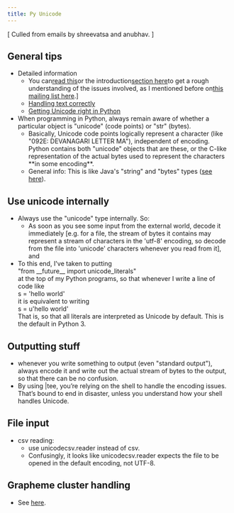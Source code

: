 ```yaml
---
title: Py Unicode
---
```

  

  

\[ Culled from emails by shreevatsa and anubhav. \]  

## General tips

- Detailed information
    - You can[read this](http://www.joelonsoftware.com/articles/Unicode.html)or the introduction[section here](http://docs.python.org/2/howto/unicode.html)to get a rough understanding of the issues involved, as I mentioned before on[this mailing list here](https://groups.google.com/d/msg/sanskrit-programmers/ggIxk_R88Es/E0S6NklVZtYJ).\]
    - [Handling text correctly](http://dafoster.net/articles/2013/06/01/handling-text-correctly/)
    - [Getting Unicode right in Python](http://blog.notdot.net/2010/07/Getting-unicode-right-in-Python)
- When programming in Python, always remain aware of whether a particular object is "unicode" (code points) or "str" (bytes).
    - Basically, Unicode code points logically represent a character (like "092E: DEVANAGARI LETTER MA"), independent of encoding. Python contains both "unicode" objects that are these, or the C-like representation of the actual bytes used to represent the characters \*\*in some encoding\*\*.
    - General info: This is like Java's "string" and "bytes" types ([see here](http://stackoverflow.com/a/4385653/4958)).

## Use unicode internally

- Always use the "unicode" type internally. So:
    - As soon as you see some input from the external world, decode it immediately \[e.g. for a file, the stream of bytes it contains may represent a stream of characters in the 'utf-8' encoding, so decode from the file into 'unicode' characters whenever you read from it\], and 
- To this end, I've taken to putting   
    "from \_\_future\_\_ import unicode_literals"  
    at the top of my Python programs, so that whenever I write a line of code like   
    s = 'hello world'  
    it is equivalent to writing   
    s = u'hello world'  
    That is, so that all literals are interpreted as Unicode by default. This is the default in Python 3.  
    

## Outputting stuff

- whenever you write something to output (even "standard output"), always encode it and write out the actual stream of bytes to the output, so that there can be no confusion.
- By using |tee, you’re relying on the shell to handle the encoding issues. That’s bound to end in disaster, unless you understand how your shell handles Unicode.

## File input

-  csv reading:
    - use unicodecsv.reader instead of csv. 
    - Confusingly, it looks like unicodecsv.reader expects the file to be opened in the default encoding, not UTF-8.

## Grapheme cluster handling

- See [here](http://stackoverflow.com/questions/6805311/playing-around-with-devanagari-characters).